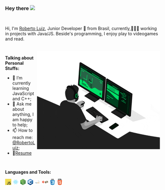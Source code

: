 ### Hey there <img src="https://media.giphy.com/media/hvRJCLFzcasrR4ia7z/giphy.gif" width="25px">



<br />


Hi, I'm [Roberto Luiz](https://blog.abhisheknaidu.tech/), Junior Developer 🚀 from Brasil, currently,👨🏽‍💻 working in projects with Java/JS. Beside's programming, I enjoy play to videogames and read.

<br />

<img align="right" alt="GIF" src="./Programmer.gif?raw=true" width="400" height="320" />



**Talking about Personal Stuffs:**

- 🌱 I’m currently learning JavaScript and C++; 
- 💬 Ask me about anything, I am happy to help;
- 📫 How to reach me: [@RobertoLuiz](https://www.linkedin.com/in/roberto-luiz-45616a139);
- 📝[Resume](https://drive.google.com/file/d/1dd0VxZSuL41E4i8dmNKO9iT3Za7WcRfr/view?usp=sharing)


<br />

**Languages and Tools:**  

<code><img height="20" src="https://raw.githubusercontent.com/github/explore/80688e429a7d4ef2fca1e82350fe8e3517d3494d/topics/javascript/javascript.png"></code>
<code><img height="20" src="https://raw.githubusercontent.com/github/explore/80688e429a7d4ef2fca1e82350fe8e3517d3494d/topics/react/react.png"></code>
<code><img height="20" src="https://raw.githubusercontent.com/github/explore/80688e429a7d4ef2fca1e82350fe8e3517d3494d/topics/nodejs/nodejs.png"></code>
<code><img height="20" src="https://raw.githubusercontent.com/github/explore/80688e429a7d4ef2fca1e82350fe8e3517d3494d/topics/cpp/cpp.png"></code>
<code><img height="20" src="https://raw.githubusercontent.com/github/explore/80688e429a7d4ef2fca1e82350fe8e3517d3494d/topics/mysql/mysql.png"></code>
<code><img height="20" src="https://raw.githubusercontent.com/github/explore/80688e429a7d4ef2fca1e82350fe8e3517d3494d/topics/git/git.png"></code>
<code><img height="20" src="https://raw.githubusercontent.com/github/explore/80688e429a7d4ef2fca1e82350fe8e3517d3494d/topics/css/css.png"></code>
<code><img height="20" src="https://raw.githubusercontent.com/github/explore/80688e429a7d4ef2fca1e82350fe8e3517d3494d/topics/html/html.png"></code>
<code><img height="20" src=""></code>